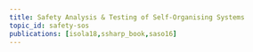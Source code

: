 ```yaml
---
title: Safety Analysis & Testing of Self-Organising Systems
topic_id: safety-sos
publications: [isola18,ssharp_book,saso16]
---
```


